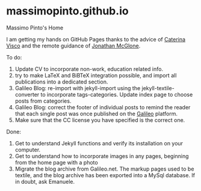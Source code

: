 # massimopinto.github.io
Massimo Pinto's Home

I am getting my hands on GitHub Pages thanks to the advice of [Caterina Visco](http://catevisco.github.io) and the remote guidance of [Jonathan McGlone](http://jmcglone.com).

To do:

1. Update CV to incorporate non-work, education related info.
2. try to make LaTeX and BiBTeX integration possible, and import all publications into a dedicated section. 
3. Galileo Blog: re-import with jekyll-import using the jekyll-textile-converter to incorporate tags-categories. Update index page to choose posts from categories.
4. Galileo Blog: correct the footer of individual posts to remind the reader that each single post was once published on the [Galileo](http://www.galileonet.it) platform.
5. Make sure that the CC license you have specified is the correct one.

Done:

1. Get to understand Jekyll functions and verify its installation on your computer.
2. Get to understand how to incorporate images in any pages, beginning from the home page with a photo
3. Migrate the blog archive from Galileo.net. The markup pages used to be textile, and the blog archive has been exported into a MySql database. If in doubt, ask Emanuele.
